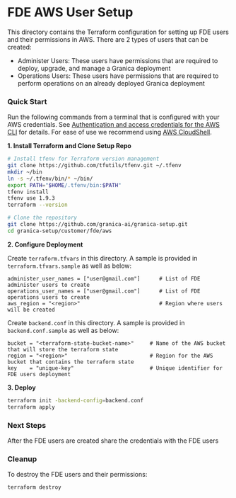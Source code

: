 # FDE AWS User Setup

This directory contains the Terraform configuration for setting up FDE users and their permissions in AWS. 
There are 2 types of users that can be created:

- Administer Users: These users have permissions that are required to deploy, upgrade, and manage a Granica deployment
- Operations Users: These users have permissions that are required to perform operations on an already deployed Granica deployment

### Quick Start

Run the following commands from a terminal that is configured with your AWS credentials. See [Authentication and access credentials for the AWS CLI](https://docs.aws.amazon.com/cli/latest/userguide/cli-chap-authentication.html) for details. For ease of use we recommend using [AWS CloudShell](https://aws.amazon.com/cloudshell/).

**1. Install Terraform and Clone Setup Repo**
```bash
# Install tfenv for Terraform version management
git clone https://github.com/tfutils/tfenv.git ~/.tfenv
mkdir ~/bin
ln -s ~/.tfenv/bin/* ~/bin/
export PATH="$HOME/.tfenv/bin:$PATH"
tfenv install
tfenv use 1.9.3
terraform --version

# Clone the repository
git clone https://github.com/granica-ai/granica-setup.git
cd granica-setup/customer/fde/aws
```

**2. Configure Deployment**

Create `terraform.tfvars` in this directory. A sample is provided in `terraform.tfvars.sample` as well as below:
```hcl
administer_user_names = ["user@gmail.com"]      # List of FDE administer users to create
operations_user_names = ["user@gmail.com"]      # List of FDE operations users to create
aws_region = "<region>"                         # Region where users will be created
```

Create `backend.conf` in this directory. A sample is provided in `backend.conf.sample` as well as below:
```hcl
bucket = "<terraform-state-bucket-name>"     # Name of the AWS bucket that will store the terraform state
region = "<region>"                          # Region for the AWS bucket that contains the terraform state
key    = "unique-key"                        # Unique identifier for FDE users deployment
```

**3. Deploy**
```bash
terraform init -backend-config=backend.conf
terraform apply
```

### Next Steps

After the FDE users are created share the credentials with the FDE users

### Cleanup

To destroy the FDE users and their permissions:
```bash
terraform destroy
```
